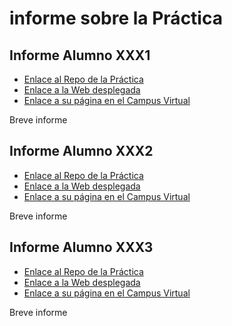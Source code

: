 # informe sobre la Práctica


## Informe Alumno XXX1

* [Enlace al Repo de la Práctica](http://...)
* [Enlace a la Web desplegada](...)
* [Enlace a su página en el Campus Virtual](...)

Breve informe

## Informe Alumno XXX2

* [Enlace al Repo de la Práctica](http://...)
* [Enlace a la Web desplegada](...)
* [Enlace a su página en el Campus Virtual](...)

Breve informe

## Informe Alumno XXX3

* [Enlace al Repo de la Práctica](http://...)
* [Enlace a la Web desplegada](...)
* [Enlace a su página en el Campus Virtual](...)

Breve informe

